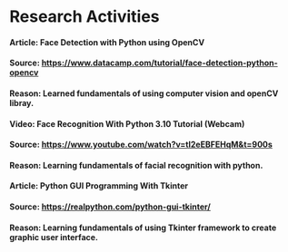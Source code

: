 # Research Activities

#### Article: Face Detection with Python using OpenCV
#### Source: https://www.datacamp.com/tutorial/face-detection-python-opencv
#### Reason: Learned fundamentals of using computer vision and openCV libray.

#### Video: Face Recognition With Python 3.10 Tutorial (Webcam)
#### Source: https://www.youtube.com/watch?v=tl2eEBFEHqM&t=900s
#### Reason: Learning fundamentals of facial recognition with python.

#### Article: Python GUI Programming With Tkinter
#### Source: https://realpython.com/python-gui-tkinter/
#### Reason: Learning fundamentals of using Tkinter framework to create graphic user interface.




